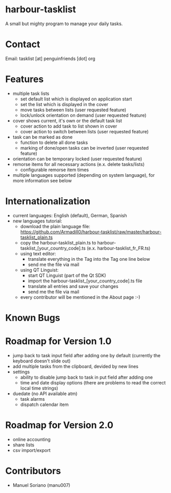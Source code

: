 harbour-tasklist
================

A small but mighty program to manage your daily tasks.

Contact
================
Email: tasklist [at] penguinfriends [dot] org

Features
================
- multiple task lists
    - set default list which is displayed on application start
    - set the list which is displayed in the cover
    - move tasks between lists (user requested feature)
    - lock/unlock orientation on demand (user requested feature)
- cover shows current, it's own or the default task list
    - cover action to add task to list shown in cover
    - cover action to switch between lists (user requested feature)
- task can be marked as done
    - function to delete all done tasks
    - marking of done/open tasks can be inverted (user requested feature)
- orientation can be temporary locked (user requested feature)
- remorse items for all necessary actions (e.x. delete tasks/lists)
    - configurable remorse item times
- multiple languages supported (depending on system language), for more information see below

Internationalization
================
- current languages: English (default), German, Spanish
- new languages tutorial:
    - download the plain language file: https://github.com/Armadill0/harbour-tasklist/raw/master/harbour-tasklist_plain.ts
    - copy the harbour-tasklist_plain.ts to harbour-tasklist_[your_country_code].ts (e.x. harbour-tasklist_fr_FR.ts)
    - using text editor:
        - translate everything in the <source></source> Tag into the <translation type="unfinished"></translation> Tag one line below
        - send me the file via mail
    - using QT Linguist:
        - start QT Linguist (part of the Qt SDK)
        - import the harbour-tasklist_[your_country_code].ts file
        - translate all entries and save your changes
        - send me the file via mail
    - every contributor will be mentioned in the About page :-)

Known Bugs
================

Roadmap for Version 1.0
================
- jump back to task input field after adding one by default (currently the keyboard doesn't slide out)
- add multiple tasks from the clipboard, devided by new lines
- settings
    - ability to disable jump back to task in put field after adding one
    - time and date display options (there are problems to read the correct local time strings)
- duedate (no API available atm)
    - task alarms
    - dispatch calendar item

Roadmap for Version 2.0
================
- online accounting
- share lists
- csv import/export

Contributors
================
- Manuel Soriano (manu007)
